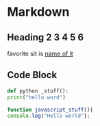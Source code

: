 # Markdown

## Heading 2 3 4 5 6

favorite  sit is [name of it ](url)

## Code Block

``` Python
def python _stuff():
print("hello word")
```

``` javascript
function javascript_stuff(){
console.log("Hello world"};
```
